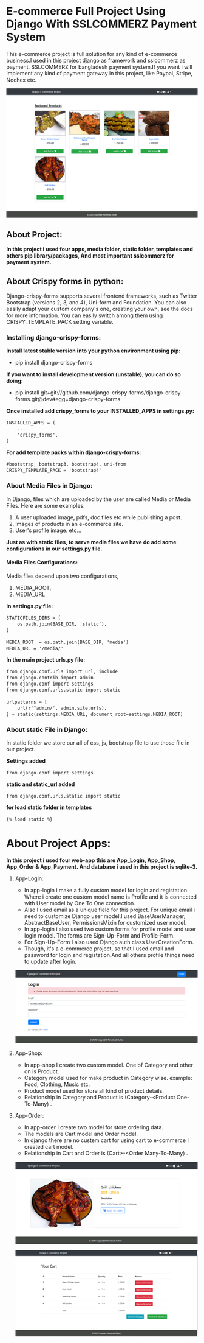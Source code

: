 # E-commerce Full Project Using Django With SSLCOMMERZ Payment System
 This e-commerce project is full solution for any kind of e-commerce business.I used in this project django as framework and sslcommerz as payment. SSLCOMMERZ for bangladesh payment system.If you want i will implement any kind of payment gateway in this project, like Paypal, Stripe, Nochex etc.
 
 ![E-commerce Full Project](https://github.com/NowshadRuhan/E-commerce-Full-Project-Using-Django-With-SSLCOMMERZ-Payment-System/blob/main/home.png?raw=true) 
 
 ## About Project:
**In this project i used  four apps, media folder, static folder, templates and others pip library/packages, And most important sslcommerz for payment system.**

## About Crispy forms in python:
Django-crispy-forms supports several frontend frameworks, such as Twitter Bootstrap (versions 2, 3, and 4), Uni-form and Foundation. You can also easily adapt your custom company's one, creating your own, see the docs for more information. You can easily switch among them using CRISPY_TEMPLATE_PACK setting variable.

### Installing django-crispy-forms:

**Install latest stable version into your python environment using pip:**
- pip install django-crispy-forms

**If you want to install development version (unstable), you can do so doing:**
- pip install git+git://github.com/django-crispy-forms/django-crispy-forms.git@dev#egg=django-crispy-forms


**Once installed add crispy_forms to your INSTALLED_APPS in settings.py:**
```
INSTALLED_APPS = (
    ...
    'crispy_forms',
)
```
**For add template packs within django-crispy-forms:**
```
#bootstrap, bootstrap3, bootstrap4, uni-from
CRISPY_TEMPLATE_PACK = 'bootstrap4'
```

### About Media Files in Django:
In Django, files which are uploaded by the user are called Media or Media Files. Here are some examples:
1. A user uploaded image, pdfs, doc files etc while publishing a post.
2. Images of products in an e-commerce site.
3. User's profile image. etc...

**Just as with static files, to serve media files we have do add some configurations in our settings.py file.**

#### Media Files Configurations:
Media files depend upon two configurations,
1. MEDIA_ROOT,
2. MEDIA_URL

**In settings.py file:**
```
STATICFILES_DIRS = [
    os.path.join(BASE_DIR, 'static'),
]

MEDIA_ROOT  = os.path.join(BASE_DIR, 'media')
MEDIA_URL = '/media/'
```

**In the main project urls.py file:**
```
from django.conf.urls import url, include
from django.contrib import admin
from django.conf import settings
from django.conf.urls.static import static

urlpatterns = [
    url(r'^admin/', admin.site.urls),
] + static(settings.MEDIA_URL, document_root=settings.MEDIA_ROOT)
```
### About static File in Django:
In static folder we store our all of css, js, bootstrap file to use those file in our project.

**Settings added**
```
from django.conf import settings
```
**static and static_url added**
```
from django.conf.urls.static import static
```

**for load static folder in templates**
```
{% load static %}
```
# About Project Apps:
   **In this project i used four web-app this are App_Login, App_Shop, App_Order & App_Payment. And database i used in this project is sqlite-3.**
   
1. App-Login:
   - In app-login i make a fully custom model for login and registation. Where i create one custom model name is Profile and it is connected with User model by One To One connection. 
   - Also  I used email as a unique field for this project. For unique email i need to customize Django user model.I used BaseUserManager, AbstractBaseUser, PermissionsMixin for customized user model.
   - In app-login i also used two custom forms for profile model and user login model. The forms are Sign-Up-Form and Profile-Form.
   - For Sign-Up-Form I also used Django auth class UserCreationForm.
   - Though, it's a e-commerce project, so that I used email and password for login and registation.And all others profile things need to update after login.
   
    ![E-commerce Full Project](https://github.com/NowshadRuhan/E-commerce-Full-Project-Using-Django-With-SSLCOMMERZ-Payment-System/blob/main/e-commerce-login-auth.png?raw=true) 
   
2. App-Shop:
   - In app-shop I create two custom model. One of Category and other on is Product.
   - Category model used for make product in Category wise. example: Food, Clothing, Music etc.
   - Product model used for store all kind of product details.
   - Relationship in Category and Product is (Category-<Product One-To-Many) .

3. App-Order:
   - In app-order I create two model for store ordering data.  
   - The models are Cart model and Order model.
   - In django there are no custem cart for using cart to e-commerce I created cart model.
   - Relationship in Cart and Order is (Cart>-<Order Many-To-Many) .
  
   ![E-commerce Product](https://github.com/NowshadRuhan/E-commerce-Full-Project-Using-Django-With-SSLCOMMERZ-Payment-System/blob/main/product-ecommerce.png?raw=true) 
   
   ![E-commerce Cart](https://github.com/NowshadRuhan/E-commerce-Full-Project-Using-Django-With-SSLCOMMERZ-Payment-System/blob/main/Cart_E-commerce.png?raw=true) 
   
   
   
